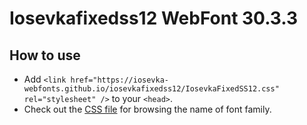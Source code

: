 # Iosevkafixedss12 WebFont 30.3.3

## How to use

- Add `<link href="https://iosevka-webfonts.github.io/iosevkafixedss12/IosevkaFixedSS12.css" rel="stylesheet" />` to your `<head>`.
- Check out the [CSS file](./IosevkaFixedSS12.css) for browsing the name of font family.
